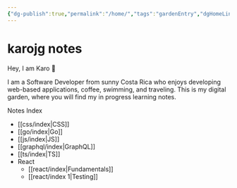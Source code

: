```yaml
---
{"dg-publish":true,"permalink":"/home/","tags":"gardenEntry","dgHomeLink":true,"dgPassFrontmatter":false}
---
```


# karojg notes

Hey, I am Karo 🌱  

I am a Software Developer from sunny Costa Rica who enjoys developing web-based applications, coffee, swimming, and traveling.
This is my digital garden, where you will find my in progress learning notes.

Notes Index
- [[css/index|CSS]]
- [[go/index|Go]]
- [[js/index|JS]]
- [[graphql/index|GraphQL]]
- [[ts/index|TS]]
- React
	-  [[react/index|Fundamentals]]
	-  [[react/index 1|Testing]]
